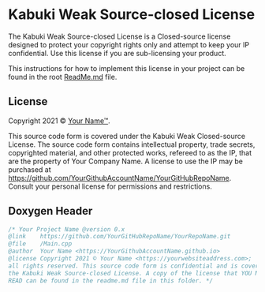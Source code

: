 # Kabuki Weak Source-closed License

The Kabuki Weak Source-closed License is a Closed-source license designed to protect your copyright rights only and attempt to keep your IP confidential. Use this license if you are sub-licensing your product.

This instructions for how to implement this license in your project can be found in the root [ReadMe.md](readme.md) file.

## License

Copyright 2021 © [Your Name™](https://yourwebsiteaddress.com).

This source code form is covered under the Kabuki Weak Closed-source License. The source code form contains intellectual property, trade secrets, copyrighted material, and other protected works, refereed to as the IP, that are the property of Your Company Name. A license to use the IP may be purchased at <https://github.com/YourGithubAccountName/YourGitHubRepoName>. Consult your personal license for permissions and restrictions.

## Doxygen Header

```C++
/* Your Project Name @version 0.x
@link    https://github.com/YourGitHubRepoName/YourRepoName.git
@file    /Main.cpp
@author  Your Name <https://YourGithubAccountName.github.io>
@license Copyright 2021 © Your Name <https://yourwebsiteaddress.com>;
all rights reserved. This source code form is confidential and is covered under
the Kabuki Weak Source-closed License. A copy of the license that YOU MUST
READ can be found in the readme.md file in this folder. */
```
